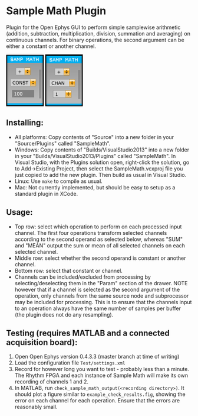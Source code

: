 # Sample Math Plugin
Plugin for the Open Ephys GUI to perform simple samplewise arithmetic (addition, subtraction, multiplication, division, summation and averaging) on continuous channels. For binary operations, the second argument can be either a constant or another channel.

![Sample Math with constant](sm_const.png) ![Sample Math with channel](sm_chan.png)

## Installing:

* All platforms: Copy contents of "Source" into a new folder in your "Source/Plugins" called "SampleMath".
* Windows: Copy contents of "Builds/VisualStudio2013" into a new folder in your "Builds/VisualStudio2013/Plugins" called "SampleMath". In Visual Studio, with the Plugins solution open, right-click the solution, go to Add->Existing Project, then select the SampleMath.vcxproj file you just copied to add the new plugin. Then build as usual in Visual Studio.
* Linux: Use `make` to compile as usual.
* Mac: Not currently implemented, but should be easy to setup as a standard plugin in XCode.

## Usage:

* Top row: select which operation to perform on each processed input channel. The first four operations transform selected channels according to the second operand as selected below, whereas "SUM" and "MEAN" output the sum or mean of all selected channels on each selected channel.
* Middle row: select whether the second operand is constant or another channel.
* Bottom row: select that constant or channel.
* Channels can be included/excluded from processing by selecting/deselecting them in the "Param" section of the drawer. NOTE however that if a channel is selected as the second argument of the operation, only channels from the same source node and subprocessor may be included for processing. This is to ensure that the channels input to an operation always have the same number of samples per buffer (the plugin does not do any resampling).

## Testing (requires MATLAB and a connected acquisition board):

1. Open Open Ephys version 0.4.3.3 (master branch at time of writing)
2. Load the configuration file `Test/settings.xml`
3. Record for however long you want to test - probably less than a minute. The Rhythm FPGA and each instance of Sample Math will make its own recording of channels 1 and 2.
4. In MATLAB, run `check_sample_math_output(<recording directory>)`. It should plot a figure similar to `example_check_results.fig`, showing the error on each channel for each operation. Ensure that the errors are reasonably small.
